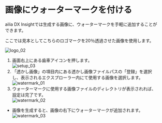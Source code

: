 # 画像にウォーターマークを付ける
ailia DX Insightでは生成する画像に、ウォーターマークを手軽に追加することができます。

ここでは見本としてこちらのロゴマークを20％透過させた画像を使用します。

![logo_02](img/ailia_DX_logo_02.png)

1. 画面右上にある歯車アイコンを押します。<br>
![setup_03](img/setup_03.png)
1. 「透かし画像」の項目内にある透かし画像ファイルパスの「登録」を選択し、表示されるエクスプローラー内にて使用する画像を選択します。<br>
![watermark_01](img/watermark_01.png)<br>
1. ウォーターマークに使用する画像ファイルのディレクトリが表示されれば、設定は完了です。<br>
![watermark_02](img/watermark_02.png)<br>

* 画像を生成すると、画像の右下にウォーターマークが追加されます。<br>
![watermark_03](img/watermark_03.png)<br>